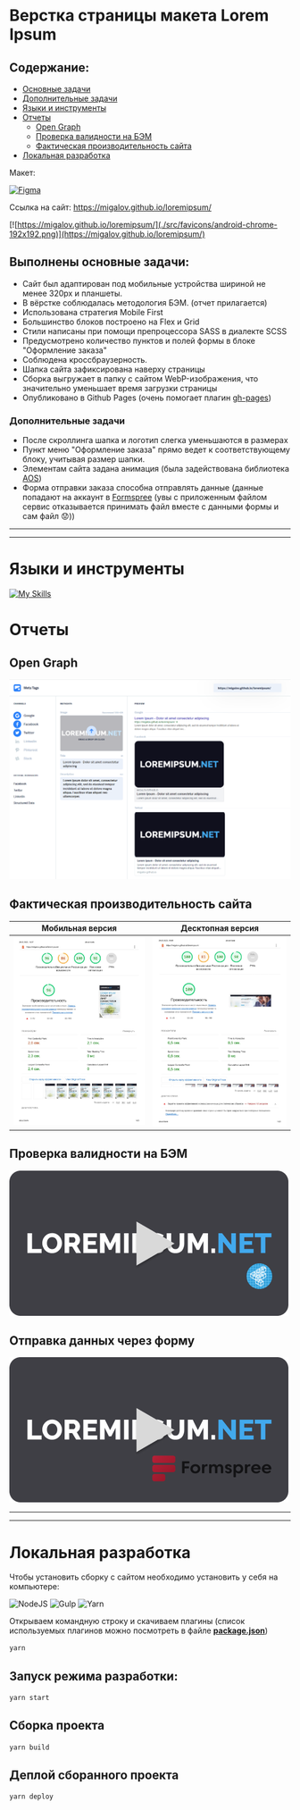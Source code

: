 # Верстка страницы макета Lorem Ipsum



## Содержание:
  - [Основные задачи](#выполнены-основные-задачи)
  - [Дополнительные задачи](#дополнительные-задачи)
  - [Языки и инструменты](#языки-и-инструменты)
  - [Отчеты](#отчеты)
    - [Open Graph](#open-graph)
    - [Проверка валидности на БЭМ](#проверка-валидности-на-бэм)
    - [Фактическая производительность сайта](#фактическая-производительность-сайта)
  - [Локальная разработка](#локальная-разработка)

Макет: 

[![Figma](https://img.shields.io/badge/figma-%23F24E1E.svg?style=for-the-badge&logo=figma&logoColor=white)](https://www.figma.com/file/2b7UqUrTs4R8JQoYutlKTu/Test?node-id=0-1)


Ссылка на сайт: https://migalov.github.io/loremipsum/

[![https://migalov.github.io/loremipsum/](./src/favicons/android-chrome-192x192.png)](https://migalov.github.io/loremipsum/)

## Выполнены основные задачи:

- Сайт был адаптирован под мобильные устройства шириной не менее 320px и планшеты.
- В вёрстке соблюдалась методология БЭМ. (отчет прилагается)
- Использована стратегия Mobile First
- Большинство блоков построено на Flex и Grid
- Стили написаны при помощи препроцессора SASS в диалекте SCSS
- Предусмотрено количество пунктов и полей формы в блоке "Оформление заказа"
- Соблюдена кроссбраузерность.
- Шапка сайта зафиксирована наверху страницы
- Сборка выгружает в папку с сайтом WebP-изображения, что значительно уменьшает время загрузки страницы
- Опубликовано в Github Pages (очень помогает плагин [gh-pages](https://www.npmjs.com/package/gh-pages))


### Дополнительные задачи
- После скроллинга шапка и логотип слегка уменьшаются в размерах
- Пункт меню "Оформление заказа" прямо ведет к соответствующему блоку, учитывая размер шапки.
- Элементам сайта задана анимация (была задействована библиотека [AOS](https://michalsnik.github.io/aos/))
- Форма отправки заказа способна отправлять данные (данные попадают на аккаунт в [Formspree](https://formspree.io/) (увы с приложенным файлом сервис отказывается принимать файл вместе с данными формы и сам файл :worried:))

---
---

# Языки и инструменты

[![My Skills](https://skillicons.dev/icons?i=html,css,js,babel,gulp,figma,vscode)](https://skillicons.dev)

# Отчеты
## Open Graph
![Open Graph](./demo_materials/metatags.png)


## Фактическая производительность сайта
|Мобильная версия|Десктопная версия|
|----------------|-------------------------------|
|![Open Graph](./demo_materials/mobile-version-report-min.jpg)|![Open Graph](./demo_materials/desktop-version-report-min.jpg)|

## Проверка валидности на БЭМ
[![Watch the video](./demo_materials/preview-video-bem.png)](https://youtu.be/Pgedn9QMjLA)

## Отправка данных через форму
[![Watch the video](./demo_materials/preview-video-formspree.png)](https://youtu.be/L8QUP_OIdD4)

---
---

# Локальная разработка
Чтобы установить сборку с сайтом необходимо установить у себя на компьютере:

![NodeJS](https://img.shields.io/badge/Node.js-43853D?style=for-the-badge&logo=node.js&logoColor=white)
![Gulp](https://img.shields.io/badge/GULP-%23CF4647.svg?style=for-the-badge&logo=gulp&logoColor=white)
![Yarn](https://img.shields.io/badge/yarn-%232C8EBB.svg?style=for-the-badge&logo=yarn&logoColor=white)

Открываем командную строку и скачиваем плагины (список используемых плагинов можно посмотреть в файле  [**package.json**](/package.json))
```sh
yarn
```


## Запуск режима разработки:

```sh
yarn start
```

## Сборка проекта

```sh
yarn build
```

## Деплой сборанного проекта
```sh
yarn deploy
```
